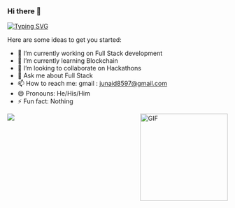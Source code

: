 ### Hi there 👋
[![Typing SVG](https://readme-typing-svg.herokuapp.com?duration=5059&width=486&lines=Hi+!+I+am+Junaid+%2C+Full+stack+developer)](https://git.io/typing-svg)
<!-- https://readme-typing-svg.herokuapp.com/demo/  --- For changing typing effect in future use this link -->  

<!-- **Junaid114/Junaid114** is a ✨ _special_ ✨ repository because its `README.md` (this file) appears on your GitHub profile. -->

Here are some ideas to get you started:

- 🔭 I’m currently working on Full Stack development
- 🌱 I’m currently learning Blockchain
- 👯 I’m looking to collaborate on Hackathons
- 💬 Ask me about Full Stack
- 📫 How to reach me: gmail : junaid8597@gmail.com
- 😄 Pronouns: He/His/Him
- ⚡ Fun fact: Nothing


<img align="right" alt="GIF" height="200px" src="19Jq.gif">
<img src="
https://github-readme-stats.vercel.app/api?username=junaid114&&show_icons=true&title_color=ffffff&icon_color=bb2acf&text_color=daf7dc&bg_color=151515
">
